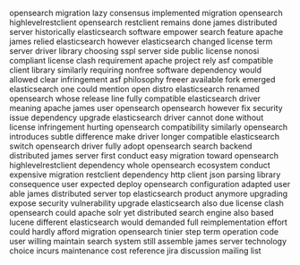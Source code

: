 opensearch migration lazy consensus implemented migration opensearch highlevelrestclient opensearch restclient remains done james distributed server historically elasticsearch software empower search feature apache james relied elasticsearch however elasticsearch changed license term server driver library choosing sspl server side public license nonosi compliant license clash requirement apache project rely asf compatible client library similarly requiring nonfree software dependency would allowed clear infringement asf philosophy freeer available fork emerged elasticsearch one could mention open distro elasticsearch renamed opensearch whose release line fully compatible elasticsearch driver meaning apache james user opensearch opensearch however fix security issue dependency upgrade elasticsearch driver cannot done without license infringement hurting opensearch compatibility similarly opensearch introduces subtle difference make driver longer compatible elasticsearch switch opensearch driver fully adopt opensearch search backend distributed james server first conduct easy migration toward opensearch highlevelrestclient dependency whole opensearch ecosystem conduct expensive migration restclient dependency http client json parsing library consequence user expected deploy opensearch configuration adapted user able james distributed server top elasticsearch product anymore upgrading expose security vulnerability upgrade elasticsearch also due license clash opensearch could apache solr yet distributed search engine also based lucene different elasticsearch would demanded full reimplementation effort could hardly afford migration opensearch tinier step term operation code user willing maintain search system still assemble james server technology choice incurs maintenance cost reference jira discussion mailing list